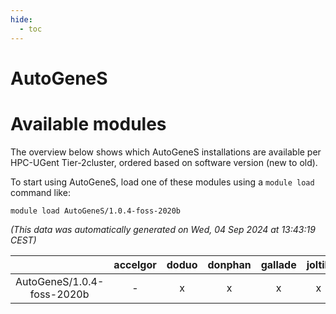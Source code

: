 ```yaml
---
hide:
  - toc
---
```


AutoGeneS
=========

# Available modules


The overview below shows which AutoGeneS installations are available per HPC-UGent Tier-2cluster, ordered based on software version (new to old).

To start using AutoGeneS, load one of these modules using a `module load` command like:

```shell
module load AutoGeneS/1.0.4-foss-2020b
```

*(This data was automatically generated on Wed, 04 Sep 2024 at 13:43:19 CEST)*  

| |accelgor|doduo|donphan|gallade|joltik|shinx|skitty|
| :---: | :---: | :---: | :---: | :---: | :---: | :---: | :---: |
|AutoGeneS/1.0.4-foss-2020b|-|x|x|x|x|-|x|

